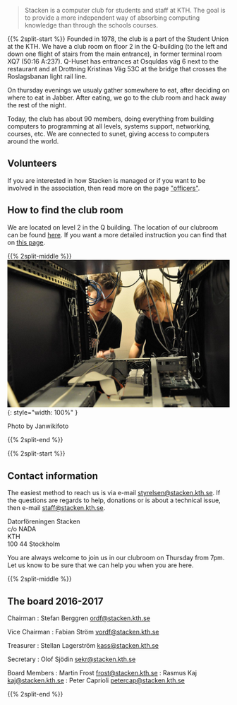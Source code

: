 <!-- 
.. title: Stacken - The Club
.. slug: club
.. description:
-->

> Stacken is a computer club for students and staff at KTH. The goal is to provide a more independent way of absorbing computing knowledge than through the schools courses.

{{% 2split-start %}}
Founded in 1978, the club is a part of the Student Union at the KTH. We have a club room on floor 2 in the Q-building (to the left and down one flight of stairs from the main entrance), in former terminal room XQ7 (50:16 A:237). Q-Huset has entrances at Osquldas väg 6 next to the restaurant and at Drottning Kristinas Väg 53C at the bridge that crosses the Roslagsbanan light rail line.

On thursday evenings we usualy gather somewhere to eat, after deciding on where to eat in Jabber. After eating, we go to the club room and hack away the rest of the night.

Today, the club has about 90 members, doing everything from building computers to programming at all levels, systems support, networking, courses, etc. We are connected to sunet, giving access to computers around the world.

## Volunteers
If you are interested in how Stacken is managed or if you want to be involved in the association, then read more on the page ["officers"](officers).

## How to find the club room
We are located on level 2 in the Q building. The location of our clubroom can be found [here](https://www.kth.se/places/room/id/dff6aecb-9ad4-43dd-9682-0b0cd3bac131). If you want a more detailed instruction you can find that on [this page](/en/hitta/).

{{% 2split-middle %}}
![Photo of server management at Stacken](/images/install-servers.jpg){: style="width: 100%" }
<p> Photo by Janwikifoto </p>
{{% 2split-end %}}

{{% 2split-start %}}

## Contact information

The easiest method to reach us is via e-mail <styrelsen@stacken.kth.se>. If the questions are regards to help, donations or is about a technical issue, then e-mail <staff@stacken.kth.se>. 

Datorföreningen Stacken <br />
c/o NADA <br />
KTH <br />
100 44 Stockholm <br />

You are always welcome to join us in our clubroom on Thursday from 7pm. Let us know to be sure that we can help you when you are here.

{{% 2split-middle %}}

## The board 2016-2017
Chairman
: Stefan Berggren <ordf@stacken.kth.se>

Vice Chairman
: Fabian Ström <vordf@stacken.kth.se>

Treasurer
: Stellan Lagerström <kass@stacken.kth.se>

Secretary
: Olof Sjödin <sekr@stacken.kth.se>

Board Members
: Martin Frost <frost@stacken.kth.se>
: Rasmus Kaj <kaj@stacken.kth.se>
: Peter Caprioli <petercap@stacken.kth.se>

{{% 2split-end %}}


